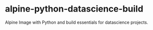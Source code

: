 # alpine-python-datascience-build
Alpine Image with Python and build essentials for datascience projects.
